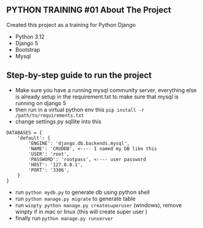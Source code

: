 ## PYTHON TRAINING #01 About The Project 

Created this project as a training for Python Django

-   Python 3.12
-   Django 5
-   Bootstrap
-   Mysql

## Step-by-step guide to run the project

- Make sure you have a running mysql community server, everything else is already setup in the requirement.txt to make sure that mysql is running on django 5
- then run in a virtual python env this `pip install -r /path/to/requirements.txt`
- change settings.py sqllite into this
```
DATABASES = {
    'default': {
        'ENGINE': 'django.db.backends.mysql',
        'NAME': 'CRUDDB', <---- I named my DB like this
        'USER': 'root',
        'PASSWORD': 'rootpass', <---- user password
        'HOST': '127.0.0.1',
        'PORT': '3306',
    }
}
```
- run `python mydb.py` to generate db using python shell
- run `python manage.py migrate` to generate table
- run `winpty python manage.py createsuperuser` (windows), remove winpty if in mac or linux (this will create super user )
- finally run `python manage.py runserver`
